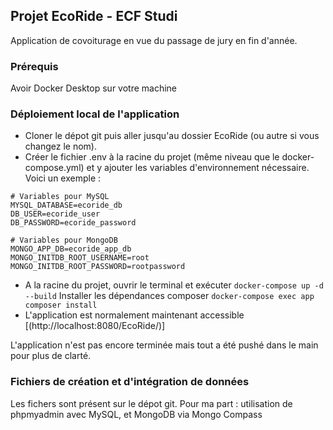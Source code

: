 ## Projet EcoRide - ECF Studi

Application de covoiturage en vue du passage de jury en fin d'année.

### Prérequis
Avoir Docker Desktop sur votre machine

### Déploiement local de l'application

* Cloner le dépot git puis aller jusqu'au dossier EcoRide (ou autre si vous changez le nom).
* Créer le fichier .env à la racine du projet (même niveau que le docker-compose.yml) et y ajouter les variables d'environnement nécessaire. Voici un exemple :
```
# Variables pour MySQL
MYSQL_DATABASE=ecoride_db
DB_USER=ecoride_user
DB_PASSWORD=ecoride_password

# Variables pour MongoDB
MONGO_APP_DB=ecoride_app_db
MONGO_INITDB_ROOT_USERNAME=root
MONGO_INITDB_ROOT_PASSWORD=rootpassword
```
*  A la racine du projet, ouvrir le terminal et exécuter ```docker-compose up -d --build```
   Installer les dépendances composer ```docker-compose exec app composer install```
*  L'application est normalement maintenant accessible [(http://localhost:8080/EcoRide/)]


L'application n'est pas encore terminée mais tout a été pushé dans le main pour plus de clarté.

### Fichiers de création et d'intégration de données
Les fichers sont présent sur le dépot git.
Pour ma part : utilisation de phpmyadmin avec MySQL, et MongoDB via Mongo Compass





